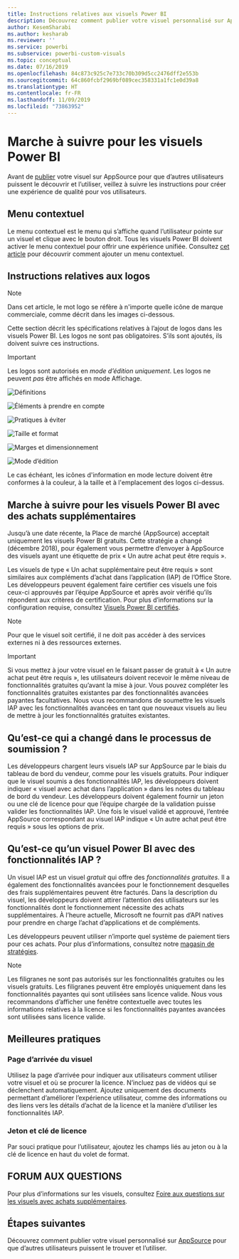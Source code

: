 ```yaml
---
title: Instructions relatives aux visuels Power BI
description: Découvrez comment publier votre visuel personnalisé sur AppSource pour que d’autres utilisateurs puissent le trouver et l’utiliser après l’avoir acheté.
author: KesemSharabi
ms.author: kesharab
ms.reviewer: ''
ms.service: powerbi
ms.subservice: powerbi-custom-visuals
ms.topic: conceptual
ms.date: 07/16/2019
ms.openlocfilehash: 84c873c925c7e733c70b309d5cc2476dff2e553b
ms.sourcegitcommit: 64c860fcbf2969bf089cec358331a1fc1e0d39a8
ms.translationtype: HT
ms.contentlocale: fr-FR
ms.lasthandoff: 11/09/2019
ms.locfileid: "73863952"
---
```

# <a name="guidelines-for-power-bi-visuals"></a>Marche à suivre pour les visuels Power BI
Avant de [publier](https://docs.microsoft.com/power-bi/developer/office-store) votre visuel sur AppSource pour que d’autres utilisateurs puissent le découvrir et l’utiliser, veillez à suivre les instructions pour créer une expérience de qualité pour vos utilisateurs. 

## <a name="context-menu"></a>Menu contextuel
Le menu contextuel est le menu qui s’affiche quand l’utilisateur pointe sur un visuel et clique avec le bouton droit.
Tous les visuels Power BI doivent activer le menu contextuel pour offrir une expérience unifiée. Consultez [cet article](https://github.com/Microsoft/PowerBI-visuals/blob/gh-pages/tutorials/building-bar-chart/adding-context-menu-to-the-bar.md) pour découvrir comment ajouter un menu contextuel.


## <a name="logo-guidelines"></a>Instructions relatives aux logos
> [!NOTE]
> Dans cet article, le mot logo se réfère à n'importe quelle icône de marque commerciale, comme décrit dans les images ci-dessous. 

Cette section décrit les spécifications relatives à l’ajout de logos dans les visuels Power BI. Les logos ne sont pas obligatoires. S’ils sont ajoutés, ils doivent suivre ces instructions. 

> [!IMPORTANT]
> Les logos sont autorisés en *mode d’édition uniquement*. Les logos ne peuvent *pas* être affichés en mode Affichage.


![Définitions](media/guidelines-powerbi-visuals/definitions.png)

![Éléments à prendre en compte](media/guidelines-powerbi-visuals/things-to-keep-in-mind.png)

![Pratiques à éviter](media/guidelines-powerbi-visuals/things-to-avoid.png)

![Taille et format](media/guidelines-powerbi-visuals/size-and-format.png)

![Marges et dimensionnement](media/guidelines-powerbi-visuals/margins-and-sizes.png)

![Mode d’édition](media/guidelines-powerbi-visuals/logos-in-edit-mode.png)


Le cas échéant, les icônes d'information en mode lecture doivent être conformes à la couleur, à la taille et à l'emplacement des logos ci-dessus.

## <a name="guidelines-for-power-bi-visuals-with-additional-purchases"></a>Marche à suivre pour les visuels Power BI avec des achats supplémentaires

Jusqu’à une date récente, la Place de marché (AppSource) acceptait uniquement les visuels Power BI gratuits. Cette stratégie a changé (décembre 2018), pour également vous permettre d’envoyer à AppSource des visuels ayant une étiquette de prix « Un autre achat peut être requis ». 

Les visuels de type « Un achat supplémentaire peut être requis » sont similaires aux compléments d’achat dans l’application (IAP) de l’Office Store. Les développeurs peuvent également faire certifier ces visuels une fois ceux-ci approuvés par l’équipe AppSource et après avoir vérifié qu’ils répondent aux critères de certification. Pour plus d’informations sur la configuration requise, consultez [Visuels Power BI certifiés](../power-bi-custom-visuals-certified.md).

> [!NOTE]
> Pour que le visuel soit certifié, il ne doit pas accéder à des services externes ni à des ressources externes.

>[!IMPORTANT]  
> Si vous mettez à jour votre visuel en le faisant passer de gratuit à « Un autre achat peut être requis », les utilisateurs doivent recevoir le même niveau de fonctionnalités gratuites qu’avant la mise à jour. Vous pouvez compléter les fonctionnalités gratuites existantes par des fonctionnalités avancées payantes facultatives. Nous vous recommandons de soumettre les visuels IAP avec les fonctionnalités avancées en tant que nouveaux visuels au lieu de mettre à jour les fonctionnalités gratuites existantes.

## <a name="what-changed-in-the-submission-process"></a>Qu’est-ce qui a changé dans le processus de soumission ?

Les développeurs chargent leurs visuels IAP sur AppSource par le biais du tableau de bord du vendeur, comme pour les visuels gratuits. Pour indiquer que le visuel soumis a des fonctionnalités IAP, les développeurs doivent indiquer « visuel avec achat dans l’application » dans les notes du tableau de bord du vendeur. Les développeurs doivent également fournir un jeton ou une clé de licence pour que l’équipe chargée de la validation puisse valider les fonctionnalités IAP. Une fois le visuel validé et approuvé, l’entrée AppSource correspondant au visuel IAP indique « Un autre achat peut être requis » sous les options de prix.

## <a name="what-is-a-power-bi-visual-with-iap-features"></a>Qu’est-ce qu’un visuel Power BI avec des fonctionnalités IAP ?

Un visuel IAP est un visuel *gratuit* qui offre des *fonctionnalités gratuites*. Il a également des fonctionnalités avancées pour le fonctionnement desquelles des frais supplémentaires peuvent être facturés. Dans la description du visuel, les développeurs doivent attirer l’attention des utilisateurs sur les fonctionnalités dont le fonctionnement nécessite des achats supplémentaires. À l’heure actuelle, Microsoft ne fournit pas d’API natives pour prendre en charge l’achat d’applications et de compléments.

Les développeurs peuvent utiliser n’importe quel système de paiement tiers pour ces achats. Pour plus d’informations, consultez notre [magasin de stratégies](https://docs.microsoft.com/office/dev/store/validation-policies#2-apps-or-add-ins-can-display-certain-ads).

> [!NOTE]
> Les filigranes ne sont pas autorisés sur les fonctionnalités gratuites ou les visuels gratuits. Les filigranes peuvent être employés uniquement dans les fonctionnalités payantes qui sont utilisées sans licence valide. Nous vous recommandons d’afficher une fenêtre contextuelle avec toutes les informations relatives à la licence si les fonctionnalités payantes avancées sont utilisées sans licence valide.  


## <a name="best-practices"></a>Meilleures pratiques

### <a name="visual-landing-page"></a>Page d’arrivée du visuel

Utilisez la page d’arrivée pour indiquer aux utilisateurs comment utiliser votre visuel et où se procurer la licence. N’incluez pas de vidéos qui se déclenchent automatiquement. Ajoutez uniquement des documents permettant d’améliorer l’expérience utilisateur, comme des informations ou des liens vers les détails d’achat de la licence et la manière d’utiliser les fonctionnalités IAP.

### <a name="license-key-and-token"></a>Jeton et clé de licence

Par souci pratique pour l’utilisateur, ajoutez les champs liés au jeton ou à la clé de licence en haut du volet de format.

## <a name="faq"></a>FORUM AUX QUESTIONS

Pour plus d’informations sur les visuels, consultez [Foire aux questions sur les visuels avec achats supplémentaires](https://docs.microsoft.com/power-bi/power-bi-custom-visuals-faq#visuals-with-additional-purchases).

## <a name="next-steps"></a>Étapes suivantes

Découvrez comment publier votre visuel personnalisé sur [AppSource](office-store.md) pour que d’autres utilisateurs puissent le trouver et l’utiliser.
